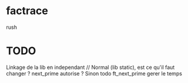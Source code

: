 # factrace
rush

# TODO
Linkage de la lib en independant // Normal (lib static), est ce qu'il faut changer ?
next_prime autorise ? Sinon todo ft_next_prime
gerer le temps

